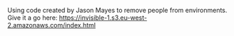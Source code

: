 Using code created by Jason Mayes to remove people from environments.
Give it a go here: https://invisible-1.s3.eu-west-2.amazonaws.com/index.html 
